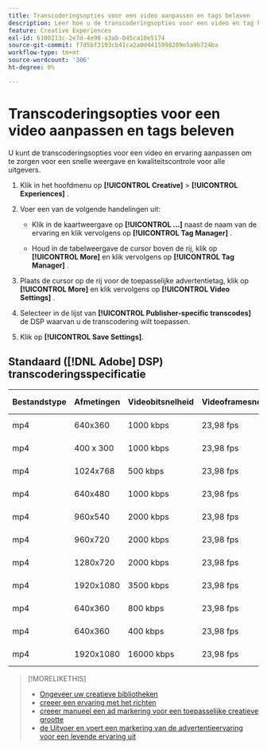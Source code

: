 ```yaml
---
title: Transcoderingsopties voor een video aanpassen en tags beleven
description: Leer hoe u de transcoderingsopties voor een video en tag kunt aanpassen.
feature: Creative Experiences
exl-id: 6100213c-2e7d-4e98-a3ab-045ca10e5174
source-git-commit: f7d5bf3193cb41ca2a0d4415998209e5a9b724ba
workflow-type: tm+mt
source-wordcount: '306'
ht-degree: 0%

---
```


# Transcoderingsopties voor een video aanpassen en tags beleven

U kunt de transcoderingsopties voor een video en ervaring aanpassen om te zorgen voor een snelle weergave en kwaliteitscontrole voor alle uitgevers.

1. Klik in het hoofdmenu op **[!UICONTROL Creative]** > **[!UICONTROL Experiences]** .

1. Voer een van de volgende handelingen uit:

   * Klik in de kaartweergave op **[!UICONTROL ...]** naast de naam van de ervaring en klik vervolgens op **[!UICONTROL Tag Manager]** .

   * Houd in de tabelweergave de cursor boven de rij, klik op **[!UICONTROL More]** en klik vervolgens op **[!UICONTROL Tag Manager]** .

1. Plaats de cursor op de rij voor de toepasselijke advertentietag, klik op **[!UICONTROL More]** en klik vervolgens op **[!UICONTROL Video Settings]** .

1. Selecteer in de lijst van **[!UICONTROL Publisher-specific transcodes]** de DSP waarvan u de transcodering wilt toepassen.

1. Klik op **[!UICONTROL Save Settings]**.

## Standaard ([!DNL Adobe] DSP) transcoderingsspecificatie

| Bestandstype | Afmetingen | Videobitsnelheid | Videoframesnelheid | Audiobitsnelheid | Samplefrequentie audio | Audioniveau |
|---|---|---|---|---|---|---|
| mp4 | 640x360 | 1000 kbps | 23,98 fps | 128 kbps | 48,000 kHz | 24 LKFS (+/- 2,0 dB) |
| mp4 | 400 x 300 | 1000 kbps | 23,98 fps | 128 kbps | 48,000 kHz | 24 LKFS (+/- 2,0 dB) |
| mp4 | 1024x768 | 500 kbps | 23,98 fps | 128 kbps | 48,000 kHz | 24 LKFS (+/- 2,0 dB) |
| mp4 | 640x480 | 1000 kbps | 23,98 fps | 128 kbps | 48,000 kHz | 24 LKFS (+/- 2,0 dB) |
| mp4 | 960x540 | 2000 kbps | 23,98 fps | 128 kbps | 48,000 kHz | 24 LKFS (+/- 2,0 dB) |
| mp4 | 960x720 | 2000 kbps | 23,98 fps | 128 kbps | 48,000 kHz | 24 LKFS (+/- 2,0 dB) |
| mp4 | 1280x720 | 2000 kbps | 23,98 fps | 128 kbps | 48,000 kHz | 24 LKFS (+/- 2,0 dB) |
| mp4 | 1920x1080 | 3500 kbps | 23,98 fps | 128 kbps | 44,100 kHz | 24 LKFS (+/- 2,0 dB) |
| mp4 | 640x360 | 800 kbps | 23,98 fps | 96 kbps | 48,000 kHz | 24 LKFS (+/- 2,0 dB) |
| mp4 | 640x360 | 400 kbps | 23,98 fps | 128 kbps | 48,000 kHz | 24 LKFS (+/- 2,0 dB) |
| mp4 | 1920x1080 | 16000 kbps | 23,98 fps | 256 kbps | 48,000 kHz | 24 LKFS (+/- 2,0 dB) |

>[!MORELIKETHIS]
>
>* [ Ongeveer uw creatieve bibliotheken ](/help/creative/creative-libraries/creative-libraries-about.md)
>* [ creeer een ervaring met het richten ](/help/creative/experiences/experience-create-targeting.md)
>* [ creeer manueel een ad markering voor een toepasselijke creatieve grootte ](experience-tag-create-manually.md)
>* [ de Uitvoer en voert een markering van de advertentieervaring voor een levende ervaring uit ](experience-tag-export.md)
